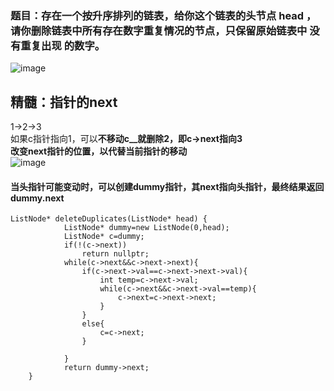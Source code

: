### 题目：存在一个按升序排列的链表，给你这个链表的头节点 head ，请你删除链表中所有存在数字重复情况的节点，只保留原始链表中 没有重复出现 的数字。  
![image](https://user-images.githubusercontent.com/49645739/112840671-37491380-90d2-11eb-8c53-8b9074b00b77.png)  
## 精髓：指针的next  
1->2->3  
如果c指针指向1，可以**不移动c__就删除2，即c->next指向3**  
**改变next指针的位置，以代替当前指针的移动**  
![image](https://user-images.githubusercontent.com/49645739/112841485-1b923d00-90d3-11eb-8d79-3bb68cf00772.png)  
#### 当头指针可能变动时，可以创建dummy指针，其next指向头指针，最终结果返回dummy.next  
```
ListNode* deleteDuplicates(ListNode* head) {
            ListNode* dummy=new ListNode(0,head);
            ListNode* c=dummy;
            if(!(c->next))
                return nullptr;
            while(c->next&&c->next->next){
                if(c->next->val==c->next->next->val){
                    int temp=c->next->val;
                    while(c->next&&c->next->val==temp){
                        c->next=c->next->next;
                    }
                }
                else{
                    c=c->next;
                }

            }
            return dummy->next;
    }
```

